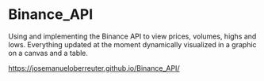 # Binance_API
Using and implementing the Binance API to view prices, volumes, highs and lows. Everything updated at the moment dynamically visualized in a graphic on a canvas and a table.

https://josemanueloberreuter.github.io/Binance_API/
